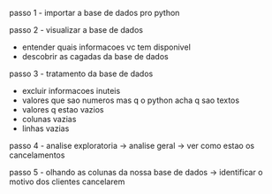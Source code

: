 passo 1 - importar a base de dados pro python

passo 2 - visualizar a base de dados
* entender quais informacoes vc tem disponivel
* descobrir as cagadas da base de dados

passo 3 - tratamento da base de dados
* excluir informacoes inuteis
* valores que sao numeros mas q o python acha q sao textos
* valores q estao vazios
* colunas vazias
* linhas vazias

passo 4 - analise exploratoria -> analise geral -> ver como estao os cancelamentos

passo 5 - olhando as colunas da nossa base de dados -> identificar o motivo dos clientes cancelarem